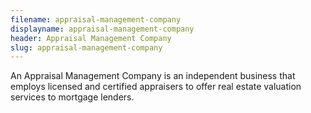 ```yaml
---
filename: appraisal-management-company
displayname: appraisal-management-company
header: Appraisal Management Company
slug: appraisal-management-company
---
```


An Appraisal Management Company is an independent business that employs licensed and certified appraisers to offer real estate valuation services to mortgage lenders.
